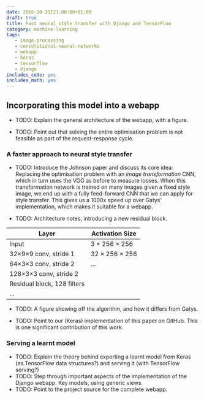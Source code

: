 ```yaml
---
date: 2016-10-31T21:00:00+01:00
draft: true
title: Fast neural style transfer with Django and TensorFlow
category: machine-learning
tags:
   - image-processing
   - convolutional-neural-networks
   - webapp
   - keras
   - tensorflow
   - django
includes_code: yes
includes_math: yes
---
```


## Incorporating this model into a webapp

- TODO: Explain the general architecture of the webapp, with a
  figure.

- TODO: Point out that solving the entire optimisation problem is not
  feasible as part of the request-response cycle.

### A faster approach to neural style transfer

- TODO: Introduce the Johnson paper and discuss its core idea:
  Replacing the optimisation problem with an *image transformation*
  CNN, which in turn uses the VGG as before to measure losses. When
  this transformation network is trained on many images given a fixed
  style image, we end up with a fully feed-forward CNN that we can
  apply for style transfer. This gives us a 1000x speed up over Gatys'
  implementation, which makes it suitable for a webapp.

- TODO: Architecture notes, introducing a new residual block.

| Layer                       | Activation Size |
| ----------------------------|---------------- |
| Input                       | 3 × 256 × 256   |
| 32×9×9 conv, stride 1       | 32 × 256 × 256  |
| 64×3×3 conv, stride 2       | ...             |
| 128×3×3 conv, stride 2      |                 |
| Residual block, 128 filters |                 |
| ...                         |                 |


- TODO: A figure showing off the algorithm, and how it differs from
  Gatys.

- TODO: Point to our (Keras) implementation of this paper on
  GitHub. This is one significant contribution of this work.

### Serving a learnt model

- TODO: Explain the theory behind exporting a learnt model from Keras
  (as TensorFlow data structures?) and serving it (with TensorFlow
  serving?)
- TODO: Step through important aspects of the implementation of the
  Django webapp. Key models, using generic views.
- TODO: Point to the project source for the complete webapp.
